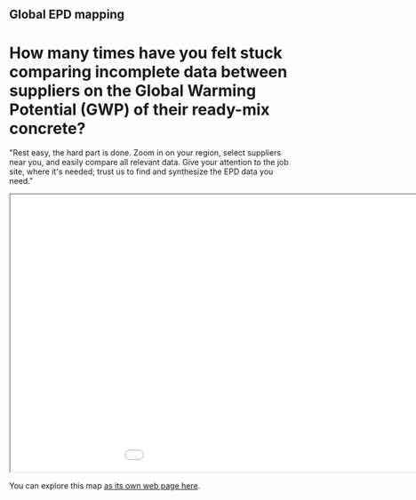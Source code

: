 ## Global EPD mapping

### 
# How many times have you felt stuck comparing incomplete data between suppliers on the Global Warming Potential (GWP) of their ready-mix concrete?
"Rest easy, the hard part is done. Zoom in on your region, select suppliers near you, and easily compare all relevant data. Give your attention to the job site, where it's needed; trust us to find and synthesize the EPD data you need."








<iframe src="epds-map.html" height="500" width="1100"></iframe>

You can explore this map [as its own web page here](epds-map.html).

